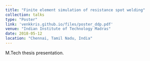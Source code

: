 ```yaml
---
title: "Finite element simulation of resistance spot welding"
collection: talks
type: "Poster"
link: 'venkkris.github.io/files/poster_ddp.pdf'
venue: "Indian Institute of Technology Madras"
date: 2018-05-12
location: "Chennai, Tamil Nadu, India"
---
```

M.Tech thesis presentation.
